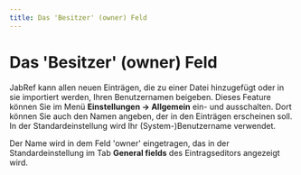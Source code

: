 ```yaml
---
title: Das 'Besitzer' (owner) Feld
---
```


# Das 'Besitzer' (owner) Feld

JabRef kann allen neuen Einträgen, die zu einer Datei hinzugefügt oder in sie importiert werden, Ihren Benutzernamen beigeben. Dieses Feature können Sie im Menü **Einstellungen → Allgemein** ein- und ausschalten. Dort können Sie auch den Namen angeben, der in den Einträgen erscheinen soll. In der Standardeinstellung wird Ihr (System-)Benutzername verwendet.

Der Name wird in dem Feld 'owner' eingetragen, das in der Standardeinstellung im Tab **General fields** des Eintragseditors angezeigt wird.
